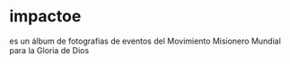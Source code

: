 impactoe
========

es un álbum de fotografías de eventos del Movimiento Misionero Mundial
para la Gloria de Dios
